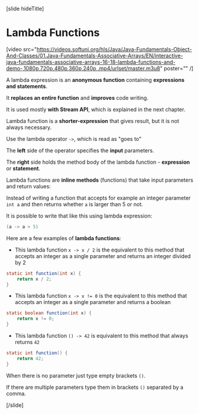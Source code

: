 [slide hideTitle]
# Lambda Functions

[video src="https://videos.softuni.org/hls/Java/Java-Fundamentals-Object-And-Classes/01.Java-Fundamentals-Associative-Arrays/EN/interactive-java-fundamentals-associative-arrays-16-18-lambda-functions-and-demo-,1080p,720p,480p,360p,240p,.mp4/urlset/master.m3u8" poster="" /]

A lambda expression is an **anonymous function** containing **expressions and statements**. 

It **replaces an entire function** and **improves** code writing. 

It is used mostly **with Stream API**, which is explained in the next chapter.  

Lambda function is a **shorter-expression** that gives result, but it is not always necessary.

Use the lambda operator `->`, which is read as "goes to"

The **left** side of the operator specifies the **input** parameters.

The **right** side holds the method body of the lambda function - **expression** or **statement**.

Lambda functions are **inline methods** (functions) that take input parameters and return values:

Instead of writing a function that accepts for example an integer parameter `int a` and then returns whether `a` is larger than 5 or not. 

It is possible to write that like this using lambda expression:

```java
(a -> a > 5)
```

Here are a few examples of **lambda functions**:

- This lambda function `x -> x / 2` is the equivalent to this method that accepts an integer as a single parameter and returns an integer divided by 2

```java
static int function(int x) { 
    return x / 2; 
}
```

- This lambda function `x -> x != 0` is the equivalent to this method that accepts an integer as a single parameter and returns a boolean

```java
static boolean function(int x) { 
    return x != 0; 
}
```

- This lambda function `() -> 42` is equivalent to this method that always returns `42`
```java
static int function() { 
    return 42; 
}
```

When there is no parameter just type empty brackets `()`. 

If there are multiple parameters type them in brackets `()` separated by a comma.

[/slide]
